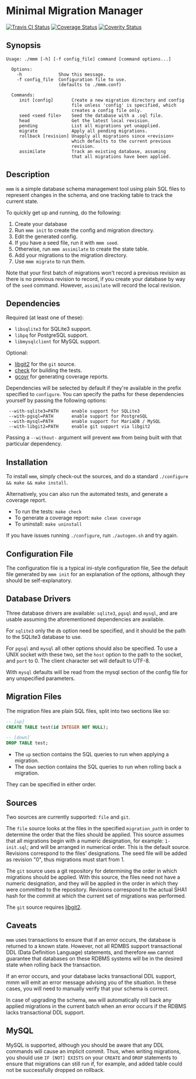 Minimal Migration Manager
=========================

[![Travis CI Status](https://secure.travis-ci.org/thentenaar/mmm.svg?branch=master)](https://travis-ci.org/thentenaar/mmm)
[![Coverage Status](https://coveralls.io/repos/thentenaar/mmm/badge.svg?branch=master)](https://coveralls.io/r/thentenaar/mmm)
[![Coverity Status](https://scan.coverity.com/projects/5663/badge.svg)](https://scan.coverity.com/projects/5663)

Synopsis
--------
```
Usage: ./mmm [-h] [-f config_file] command [command options...]

  Options:
    -h              Show this message.
    -f config_file  Configuration file to use.
                    (defaults to ./mmm.conf)

  Commands:
     init [config]       Create a new migration directory and config
                         file unless 'config' is specified, which
                         creates a config file only.
     seed <seed file>    Seed the database with a .sql file.
     head                Get the latest local revision.
     pending             List all migrations yet unapplied.
     migrate             Apply all pending migrations.
     rollback [revision] Unapply all migrations since <revision>
                         which defaults to the current previous
                         revision.
     assimilate          Track an existing database, assuming
                         that all migrations have been applied.
```

Description
-----------

``mmm`` is a simple database schema management tool using plain SQL
files to represent changes in the schema, and one tracking table
to track the current state.

To quickly get up and running, do the following:

1. Create your database
2. Run ``mmm init`` to create the config and migration directory.
3. Edit the generated config.
4. If you have a seed file, run it with ``mmm seed``.
5. Otherwise, run ``mmm assimilate`` to create the state table.
6. Add your migrations to the migration directory.
7. Use ``mmm migrate`` to run them.

Note that your first batch of migrations won't record a previous revision
as there is no previous revision to record, if you create your database
by way of the ``seed`` command. However, ``assimilate`` will record
the local revision.

Dependencies
------------

Required (at least one of these):
  - ``libsqlite3`` for SQLite3 support.
  - ``libpq`` for PostgreSQL support.
  - ``libmysqlclient`` for MySQL support.

Optional:
  - [libgit2](https://libgit2.github.com) for the ``git`` source.
  - [check](https://libcheck.github.io/check/) for building the tests.
  - [gcovr](http://gcovr.com) for generating coverage reports.

Dependencies will be selected by default if they're available in
the prefix specified to ``configure``. You can specify the paths
for these dependencies yourself by passing the following options:

```
 --with-sqlite3=PATH     enable support for SQLite3
 --with-pgsql=PATH       enable support for PostgreSQL
 --with-mysql=PATH       enable support for MariaDB / MySQL
 --with-libgit2=PATH     enable git support via libgit2
```

Passing a ``--without-`` argument will prevent ``mmm`` from being
built with that particular dependency.

Installation
------------

To install ``mmm``, simply check-out the sources, and do a
standard ``./configure && make && make install``.

Alternatively, you can also run the automated tests, and generate
a coverage report.

- To run the tests: ``make check``
- To generate a coverage report: ``make clean coverage``
- To uninstall: ``make uninstall``

If you have issues running ``./configure``, run ``./autogen.sh`` and try
again.

Configuration File
------------------

The configuration file is a typical ini-style configuration file,
See the default file generated by ``mmm init`` for an explanation of
the options, although they should be self-explanatory.

Database Drivers
----------------

Three database drivers are available: ``sqlite3``, ``pgsql`` and
``mysql``, and are usable assuming the aforementioned dependencies
are available.

For ``sqlite3`` only the ``db`` option need be specified, and it should
be the path to the SQLite3 database to use.

For ``pgsql`` and ``mysql`` all other options should also be specified.
To use a UNIX socket with these two, set the ``host`` option to the
path to the socket, and ``port`` to 0. The client character set will
default to UTF-8.

With ``mysql`` defaults will be read from the mysql section of the
config file for any unspecified parameters.

Migration Files
---------------

The migration files are plain SQL files, split into two sections like
so:
```sql
-- [up]
CREATE TABLE test(id INTEGER NOT NULL);

-- [down]
DROP TABLE test;
```

- The ``up`` section contains the SQL queries to run when applying a
migration.
- The ``down`` section contains the SQL queries to run when rolling back
a migration.

They can be specified in either order.

Sources
-------

Two sources are currently supported: ``file`` and ``git``.

The ``file`` source looks at the files in the specified
``migration_path`` in order to determine the order that the
files should be applied. This source assumes that all migrations
begin with a numeric designation, for example: ``1-init.sql``;
and will be arranged in numerical order. This is the default
source. Revisions correspond to the files' designations. The seed file
will be added as revision "0", thus migrations must start from 1.

The ``git`` source uses a git repository for determining the order
in which migrations should be applied. With this source, the files
need not have a numeric designation, and they will be applied in
the order in which they were committed to the repository. Revisions
correspond to the actual SHA1 hash for the commit at which the
current set of migrations was performed.

The ``git`` source requires [libgit2](https://libgit2.github.com).

Caveats
-------

``mmm`` uses transactions to ensure that if an error occurs, the
database is returned to a known state. However, not all RDMBS support
transactional DDL (Data Definition Language) statements, and therefore
``mmm`` cannot guarantee that databases on these RDBMS systems will be
in the desired state when rolling back the transaction.

If an error occurs, and your database lacks transactional DDL support,
mmm will emit an error message advising you of the situation. In these
cases, you will need to manually verify that your schema is correct.

In case of upgrading the schema, ``mmm`` will automatically roll back
any applied migrations in the current batch when an error occurs if the
RDBMS lacks transactional DDL support.

MySQL
-----

MySQL is supported, although you should be aware that any DDL commands
will cause an implicit commit. Thus, when writing migrations, you should
use ``IF [NOT] EXISTS`` on your ``CREATE`` and ``DROP`` statements to
ensure that migrations can still run if, for example, and added table
could not be successfully dropped on rollback.

